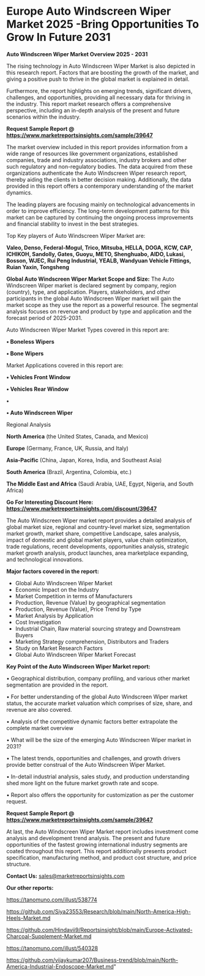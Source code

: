 # Europe Auto Windscreen Wiper Market 2025 -Bring Opportunities To Grow In Future 2031

<Strong> Auto Windscreen Wiper Market Overview 2025 - 2031</strong>

The rising technology in Auto Windscreen Wiper Market is also depicted in this research report. Factors that are boosting the growth of the market, and giving a positive push to thrive in the global market is explained in detail.

Furthermore, the report highlights on emerging trends, significant drivers, challenges, and opportunities, providing all necessary data for thriving in the industry. This report market research offers a comprehensive perspective, including an in-depth analysis of the present and future scenarios within the industry.

<strong>Request Sample Report @ <a href=https://www.marketreportsinsights.com/sample/39647>https://www.marketreportsinsights.com/sample/39647</a></strong>

The market overview included in this report provides information from a wide range of resources like government organizations, established companies, trade and industry associations, industry brokers and other such regulatory and non-regulatory bodies. The data acquired from these organizations authenticate the Auto Windscreen Wiper research report, thereby aiding the clients in better decision making. Additionally, the data provided in this report offers a contemporary understanding of the market dynamics.

The leading players are focusing mainly on technological advancements in order to improve efficiency. The long-term development patterns for this market can be captured by continuing the ongoing process improvements and financial stability to invest in the best strategies.

Top Key players of Auto Windscreen Wiper Market are:

<strong>Valeo, Denso, Federal-Mogul, Trico, Mitsuba, HELLA, DOGA, KCW, CAP, ICHIKOH, Sandolly, Gates, Guoyu, METO, Shenghuabo, AIDO, Lukasi, Bosson, WJEC, Rui Peng Industrial, YEALB, Wandyuan Vehicle Fittings, Ruian Yaxin, Tongsheng</strong>

<strong><b>Global Auto Windscreen Wiper Market Scope and Size:</b></strong>
The Auto Windscreen Wiper market is declared segment by company, region (country), type, and application. Players, stakeholders, and other participants in the global Auto Windscreen Wiper market will gain the market scope as they use the report as a powerful resource. The segmental analysis focuses on revenue and product by type and application and the forecast period of 2025-2031.

Auto Windscreen Wiper Market Types covered in this report are:

<strong>•  Boneless Wipers

•  Bone Wipers</strong>

Market Applications covered in this report are:

<strong>•  Vehicles Front Window

•  Vehicles Rear Window

•  

•  Auto Windscreen Wiper</strong> 

Regional Analysis

<strong>North America</strong> (the United States, Canada, and Mexico)

<strong>Europe</strong> (Germany, France, UK, Russia, and Italy)

<strong>Asia-Pacific</strong> (China, Japan, Korea, India, and Southeast Asia)

<strong>South America</strong> (Brazil, Argentina, Colombia, etc.)

<strong>The Middle East and Africa</strong> (Saudi Arabia, UAE, Egypt, Nigeria, and South Africa)

<strong>Go For Interesting Discount Here: <a href=https://www.marketreportsinsights.com/discount/39647>https://www.marketreportsinsights.com/discount/39647</a></strong>

The Auto Windscreen Wiper market report provides a detailed analysis of global market size, regional and country-level market size, segmentation market growth, market share, competitive Landscape, sales analysis, impact of domestic and global market players, value chain optimization, trade regulations, recent developments, opportunities analysis, strategic market growth analysis, product launches, area marketplace expanding, and technological innovations.

<strong><b>Major factors covered in the report:</b></strong>
<ul>
  <li>Global Auto Windscreen Wiper Market </li>
  <li>Economic Impact on the Industry</li>
  <li>Market Competition in terms of Manufacturers</li>
  <li>Production, Revenue (Value) by geographical segmentation</li>
  <li>Production, Revenue (Value), Price Trend by Type</li>
  <li>Market Analysis by Application</li>
  <li>Cost Investigation</li>
  <li>Industrial Chain, Raw material sourcing strategy and Downstream Buyers</li>
  <li>Marketing Strategy comprehension, Distributors and Traders</li>
  <li>Study on Market Research Factors</li>
  <li>Global Auto Windscreen Wiper Market Forecast</li>
</ul>

<strong><b>Key Point of the Auto Windscreen Wiper Market report:</b></strong>

• Geographical distribution, company profiling, and various other market segmentation are provided in the report.

• For better understanding of the global Auto Windscreen Wiper market status, the accurate market valuation which comprises of size, share, and revenue are also covered.

• Analysis of the competitive dynamic factors better extrapolate the complete market overview

• What will be the size of the emerging Auto Windscreen Wiper market in 2031?

• The latest trends, opportunities and challenges, and growth drivers provide better construal of the Auto Windscreen Wiper Market.

• In-detail industrial analysis, sales study, and production understanding shed more light on the future market growth rate and scope.

• Report also offers the opportunity for customization as per the customer request.

<strong>Request Sample Report @ <a href=https://www.marketreportsinsights.com/sample/39647>https://www.marketreportsinsights.com/sample/39647</a></strong>

At last, the Auto Windscreen Wiper Market report includes investment come analysis and development trend analysis. The present and future opportunities of the fastest growing international industry segments are coated throughout this report. This report additionally presents product specification, manufacturing method, and product cost structure, and price structure.

<strong>Contact Us:</strong>
sales@marketreportsinsights.com

<strong>Our other reports:</strong>

<a href=https://tanomuno.com/illust/538774>https://tanomuno.com/illust/538774</a>

<a href=https://github.com/Siya23553/Research/blob/main/North-America-High-Heels-Market.md>https://github.com/Siya23553/Research/blob/main/North-America-High-Heels-Market.md</a>

<a href=https://github.com/Hindavii9/Reportsinsight/blob/main/Europe-Activated-Charcoal-Supplement-Market.md>https://github.com/Hindavii9/Reportsinsight/blob/main/Europe-Activated-Charcoal-Supplement-Market.md</a>

<a href=https://tanomuno.com/illust/540328>https://tanomuno.com/illust/540328</a>

<a href=https://github.com/vijaykumar207/Business-trend/blob/main/North-America-Industrial-Endoscope-Market.md>https://github.com/vijaykumar207/Business-trend/blob/main/North-America-Industrial-Endoscope-Market.md</a>"
